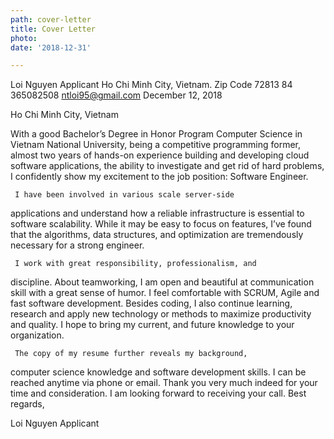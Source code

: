 ```yaml
---
path: cover-letter
title: Cover Letter
photo: 
date: '2018-12-31'

---
```


Loi Nguyen Applicant
Ho Chi Minh City, Vietnam.
Zip Code 72813
84 365082508
ntloi95@gmail.com
December 12, 2018

Ho Chi Minh City, Vietnam

With a good Bachelor’s Degree in Honor Program Computer Science in Vietnam National University, being a competitive programming former, almost two years of hands-on experience building and developing cloud software applications, the ability to investigate and get rid of hard problems, I confidently show my excitement to the job position: Software Engineer.

     I have been involved in various scale server-side

applications and understand how a reliable infrastructure is
essential to software scalability. While it may be easy to focus
on features, I’ve found that the algorithms, data structures, and
optimization are tremendously necessary for a strong engineer.

     I work with great responsibility, professionalism, and

discipline. About teamworking, I am open and beautiful at
communication skill with a great sense of humor. I feel
comfortable with SCRUM, Agile and fast software development.
Besides coding, I also continue learning, research and apply new
technology or methods to maximize productivity and quality. I
hope to bring my current, and future knowledge to your
organization.

     The copy of my resume further reveals my background,

computer science knowledge and software development skills. I can
be reached anytime via phone or email. Thank you very much indeed
for your time and consideration. I am looking forward to
receiving your call.
Best regards,

Loi Nguyen Applicant
